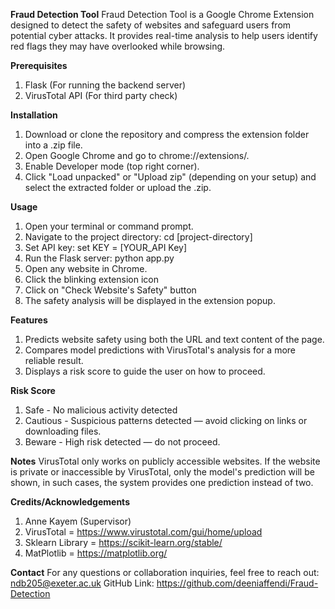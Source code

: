 **Fraud Detection Tool**
Fraud Detection Tool is a Google Chrome Extension designed to detect the safety of websites and safeguard users from potential cyber attacks. It provides real-time analysis to help users identify red flags they may have overlooked while browsing.

**Prerequisites**
1. Flask (For running the backend server)
2. VirusTotal API (For third party check)

**Installation**
1. Download or clone the repository and compress the extension folder into a .zip file.
2. Open Google Chrome and go to chrome://extensions/.
3. Enable Developer mode (top right corner).
4. Click "Load unpacked" or "Upload zip" (depending on your setup) and select the extracted folder or upload the .zip.

**Usage**
1. Open your terminal or command prompt.
2. Navigate to the project directory: cd [project-directory]
3. Set API key: set KEY = [YOUR_API Key]
4. Run the Flask server: python app.py
5. Open any website in Chrome.
6. Click the blinking extension icon
7. Click on "Check Website's Safety" button
8. The safety analysis will be displayed in the extension popup.

**Features**
1. Predicts website safety using both the URL and text content of the page.
2. Compares model predictions with VirusTotal's analysis for a more reliable result.
3. Displays a risk score to guide the user on how to proceed.

**Risk Score**
1. Safe - No malicious activity detected
2. Cautious - Suspicious patterns detected — avoid clicking on links or downloading files.
3. Beware - High risk detected — do not proceed.

**Notes**
VirusTotal only works on publicly accessible websites. If the website is private or inaccessible by VirusTotal, only the model's prediction will be shown, in such cases, the system provides one prediction instead of two.

**Credits/Acknowledgements**
1. Anne Kayem (Supervisor)
2. VirusTotal = https://www.virustotal.com/gui/home/upload
3. Sklearn Library = https://scikit-learn.org/stable/
4. MatPlotlib = https://matplotlib.org/

**Contact**
For any questions or collaboration inquiries, feel free to reach out:
ndb205@exeter.ac.uk
GitHub Link: https://github.com/deeniaffendi/Fraud-Detection
